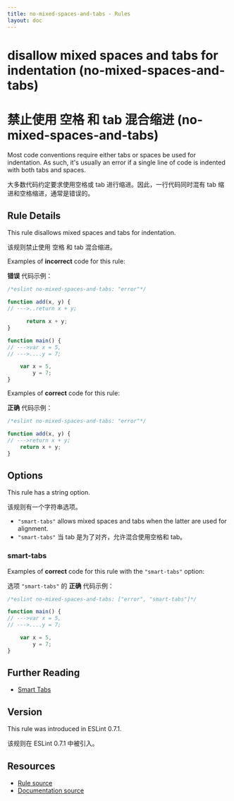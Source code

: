 ```yaml
---
title: no-mixed-spaces-and-tabs - Rules
layout: doc
---
```

<!-- Note: No pull requests accepted for this file. See README.md in the root directory for details. -->

# disallow mixed spaces and tabs for indentation (no-mixed-spaces-and-tabs)

# 禁止使用 空格 和 tab 混合缩进 (no-mixed-spaces-and-tabs)

Most code conventions require either tabs or spaces be used for indentation. As such, it's usually an error if a single line of code is indented with both tabs and spaces.

大多数代码约定要求使用空格或 tab 进行缩进。因此，一行代码同时混有 tab 缩进和空格缩进，通常是错误的。

## Rule Details

This rule disallows mixed spaces and tabs for indentation.

该规则禁止使用 空格 和 tab 混合缩进。

Examples of **incorrect** code for this rule:

**错误** 代码示例：

```js
/*eslint no-mixed-spaces-and-tabs: "error"*/

function add(x, y) {
// --->..return x + y;

      return x + y;
}

function main() {
// --->var x = 5,
// --->....y = 7;

    var x = 5,
        y = 7;
}
```

Examples of **correct** code for this rule:

**正确** 代码示例：

```js
/*eslint no-mixed-spaces-and-tabs: "error"*/

function add(x, y) {
// --->return x + y;
    return x + y;
}
```

## Options

This rule has a string option.

该规则有一个字符串选项。

* `"smart-tabs"` allows mixed spaces and tabs when the latter are used for alignment.
* `"smart-tabs"` 当 tab 是为了对齐，允许混合使用空格和 tab。

### smart-tabs

Examples of **correct** code for this rule with the `"smart-tabs"` option:

选项 `"smart-tabs"` 的 **正确** 代码示例：

```js
/*eslint no-mixed-spaces-and-tabs: ["error", "smart-tabs"]*/

function main() {
// --->var x = 5,
// --->....y = 7;

    var x = 5,
        y = 7;
}
```


## Further Reading

* [Smart Tabs](http://www.emacswiki.org/emacs/SmartTabs)

## Version

This rule was introduced in ESLint 0.7.1.

该规则在 ESLint 0.7.1 中被引入。

## Resources

* [Rule source](https://github.com/eslint/eslint/tree/master/lib/rules/no-mixed-spaces-and-tabs.js)
* [Documentation source](https://github.com/eslint/eslint/tree/master/docs/rules/no-mixed-spaces-and-tabs.md)
